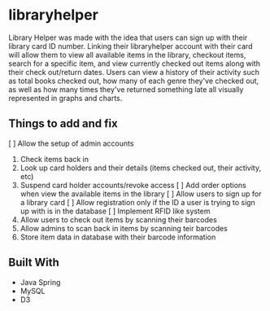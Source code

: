 # libraryhelper

Library Helper was made with the idea that users can sign up with their library card ID number. Linking their libraryhelper account with their card will allow them to view all available items in the library, checkout items, search for a specific item, and view currently checked out items along with their check out/return dates. Users can view a history of their activity such as total books checked out, how many of each genre they've checked out, as well as how many times they've returned something late all visually represented in graphs and charts.

## Things to add and fix

[ ] Allow the setup of admin accounts
  1. Check items back in
  2. Look up card holders and their details (items checked out, their activity, etc)
  3. Suspend card holder accounts/revoke access
[ ] Add order options when view the available items in the library
[ ] Allow users to sign up for a library card
[ ] Allow registration only if the ID a user is trying to sign up with is in the database
[ ] Implement RFID like system
 1. Allow users to check out items by scanning their barcodes
 2. Allow admins to scan back in items by scanning teir barcodes
 3. Store item data in database with their barcode information

## Built With

* Java Spring
* MySQL
* D3

